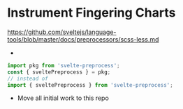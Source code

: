 # Instrument Fingering Charts

<https://github.com/sveltejs/language-tools/blob/master/docs/preprocessors/scss-less.md>

-

```javascript
import pkg from 'svelte-preprocess';
const { sveltePreprocess } = pkg;
// instead of
import { sveltePreprocess } from 'svelte-preprocess';
```

- Move all initial work to this repo
